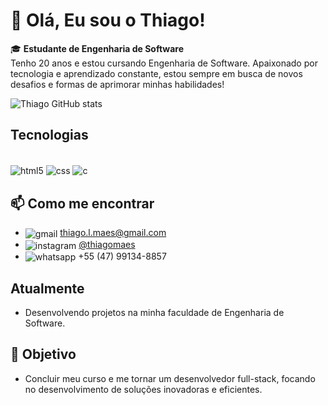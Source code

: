 # 👋 Olá, Eu sou o Thiago! 

🎓 **Estudante de Engenharia de Software**  
Tenho 20 anos e estou cursando Engenharia de Software. Apaixonado por tecnologia e aprendizado constante, estou sempre em busca de novos desafios e formas de aprimorar minhas habilidades!

![Thiago GitHub stats](https://github-readme-stats.vercel.app/api?username=thiagollm&show_icons=true&bg_color=00000000)

## Tecnologias
<div style="display: inline_block"><br/>
  <img align="center" alt="html5" src="https://img.shields.io/badge/HTML5-E34F26?style=for-the-badge&logo=html5&logoColor=white">
  <img align="center" alt="css" src="https://img.shields.io/badge/CSS3-1572B6?style=for-the-badge&logo=css3&logoColor=white">
  <img align="center" alt="c" src="https://img.shields.io/badge/C-00599C?style=for-the-badge&logo=c&logoColor=white">


## 📫 Como me encontrar

- <img align="center" alt="gmail" src="https://img.shields.io/badge/Gmail-D14836?style=for-the-badge&logo=gmail&logoColor=white"> thiago.l.maes@gmail.com
- <img align="center" alt="instagram" src="https://img.shields.io/badge/Instagram-E4405F?style=for-the-badge&logo=instagram&logoColor=white"> [@thiagomaes](https://www.instagram.com/thiagomaes)
- <img align="center" alt="whatsapp" src="https://img.shields.io/badge/WhatsApp-25D366?style=for-the-badge&logo=whatsapp&logoColor=white"> +55 (47) 99134-8857

## Atualmente

- Desenvolvendo projetos na minha faculdade de Engenharia de Software.

## 🎯 Objetivo

- Concluir meu curso e me tornar um desenvolvedor full-stack, focando no desenvolvimento de soluções inovadoras e eficientes.



